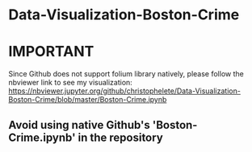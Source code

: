 # Data-Visualization-Boston-Crime

# IMPORTANT
Since Github does not support folium library natively, please follow the nbviewer link to see my visualization: https://nbviewer.jupyter.org/github/christophelete/Data-Visualization-Boston-Crime/blob/master/Boston-Crime.ipynb

## Avoid using native Github's 'Boston-Crime.ipynb' in the repository 
